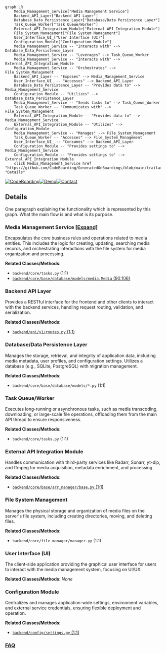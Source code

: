 ```mermaid
graph LR
    Media_Management_Service["Media Management Service"]
    Backend_API_Layer["Backend API Layer"]
    Database_Data_Persistence_Layer["Database/Data Persistence Layer"]
    Task_Queue_Worker["Task Queue/Worker"]
    External_API_Integration_Module["External API Integration Module"]
    File_System_Management["File System Management"]
    User_Interface_UI_["User Interface (UI)"]
    Configuration_Module["Configuration Module"]
    Media_Management_Service -- "Interacts with" --> Database_Data_Persistence_Layer
    Media_Management_Service -- "Leverages" --> Task_Queue_Worker
    Media_Management_Service -- "Interacts with" --> External_API_Integration_Module
    Media_Management_Service -- "Orchestrates" --> File_System_Management
    Backend_API_Layer -- "Exposes" --> Media_Management_Service
    User_Interface_UI_ -- "Accesses" --> Backend_API_Layer
    Database_Data_Persistence_Layer -- "Provides data to" --> Media_Management_Service
    Configuration_Module -- "Utilizes" --> Database_Data_Persistence_Layer
    Media_Management_Service -- "Sends tasks to" --> Task_Queue_Worker
    Task_Queue_Worker -- "Communicates with" --> File_System_Management
    External_API_Integration_Module -- "Provides data to" --> Media_Management_Service
    External_API_Integration_Module -- "Utilizes" --> Configuration_Module
    Media_Management_Service -- "Manages" --> File_System_Management
    Task_Queue_Worker -- "Accesses" --> File_System_Management
    User_Interface_UI_ -- "Consumes" --> Backend_API_Layer
    Configuration_Module -- "Provides settings to" --> Media_Management_Service
    Configuration_Module -- "Provides settings to" --> External_API_Integration_Module
    click Media_Management_Service href "https://github.com/CodeBoarding/GeneratedOnBoardings/blob/main/trailarr/Media_Management_Service.md" "Details"
```

[![CodeBoarding](https://img.shields.io/badge/Generated%20by-CodeBoarding-9cf?style=flat-square)](https://github.com/CodeBoarding/CodeBoarding)[![Demo](https://img.shields.io/badge/Try%20our-Demo-blue?style=flat-square)](https://www.codeboarding.org/demo)[![Contact](https://img.shields.io/badge/Contact%20us%20-%20contact@codeboarding.org-lightgrey?style=flat-square)](mailto:contact@codeboarding.org)

## Details

One paragraph explaining the functionality which is represented by this graph. What the main flow is and what is its purpose.

### Media Management Service [[Expand]](./Media_Management_Service.md)
Encapsulates the core business rules and operations related to media entities. This includes the logic for creating, updating, searching media records, and orchestrating interactions with the file system for media organization and processing.


**Related Classes/Methods**:

- `backend/core/tasks.py` (1:1)
- <a href="https://github.com/nandyalu/trailarr/blob/main/backend/core/base/database/models/media.py#L90-L106" target="_blank" rel="noopener noreferrer">`backend/core/base/database/models/media.Media` (90:106)</a>


### Backend API Layer
Provides a RESTful interface for the frontend and other clients to interact with the backend services, handling request routing, validation, and serialization.


**Related Classes/Methods**:

- <a href="https://github.com/nandyalu/trailarr/blob/main/backend/api/v1/routes.py#L1-L1" target="_blank" rel="noopener noreferrer">`backend/api/v1/routes.py` (1:1)</a>


### Database/Data Persistence Layer
Manages the storage, retrieval, and integrity of application data, including media metadata, user profiles, and configuration settings. Utilizes a database (e.g., SQLite, PostgreSQL) with migration management.


**Related Classes/Methods**:

- `backend/core/base/database/models/*.py` (1:1)


### Task Queue/Worker
Executes long-running or asynchronous tasks, such as media transcoding, downloading, or large-scale file operations, offloading them from the main API thread to ensure responsiveness.


**Related Classes/Methods**:

- `backend/core/tasks.py` (1:1)


### External API Integration Module
Handles communication with third-party services like Radarr, Sonarr, yt-dlp, and ffmpeg for media acquisition, metadata enrichment, and processing.


**Related Classes/Methods**:

- <a href="https://github.com/nandyalu/trailarr/blob/main/backend/core/base/arr_manager/base.py#L1-L1" target="_blank" rel="noopener noreferrer">`backend/core/base/arr_manager/base.py` (1:1)</a>


### File System Management
Manages the physical storage and organization of media files on the server's file system, including creating directories, moving, and deleting files.


**Related Classes/Methods**:

- `backend/core/file_manager/manager.py` (1:1)


### User Interface (UI)
The client-side application providing the graphical user interface for users to interact with the media management system, focusing on UI/UX.


**Related Classes/Methods**: _None_

### Configuration Module
Centralizes and manages application-wide settings, environment variables, and external service credentials, ensuring flexible deployment and operation.


**Related Classes/Methods**:

- <a href="https://github.com/nandyalu/trailarr/blob/main/backend/config/settings.py#L1-L1" target="_blank" rel="noopener noreferrer">`backend/config/settings.py` (1:1)</a>




### [FAQ](https://github.com/CodeBoarding/GeneratedOnBoardings/tree/main?tab=readme-ov-file#faq)
